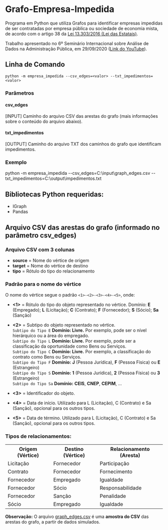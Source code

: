 # Grafo-Empresa-Impedida
Programa em Python que utiliza Grafos para identificar empresas impedidas de ser contratadas por empresa pública ou sociedade de economia mista, de acordo com o artigo 38 da [Lei 13.303/2016  (Lei das Estatais)](http://www.planalto.gov.br/ccivil_03/_ato2015-2018/2016/lei/l13303.htm).

Trabalho apresentado no 6º Seminário Internacional sobre Análise de Dados na Administração Pública, em 29/09/2020 ([Link do YouTube](https://youtu.be/aCRY8ZQDGS4)).

## Linha de Comando
`python -m empresa_impedida --csv_edges=<valor> --txt_impedimentos=<valor>`

### Parâmetros

#### csv_edges
[INPUT] Caminho do arquivo CSV das arestas do grafo (mais informações sobre o conteúdo do arquivo abaixo).

#### txt_impedimentos
[OUTPUT] Caminho do arquivo TXT dos caminhos do grafo que identificam impedimentos.

### Exemplo
python -m empresa_impedida --csv_edges=C:\input\graph_edges.csv --txt_impedimentos=C:\output\impedimentos.txt

## Bibliotecas Python requeridas:
* IGraph
* Pandas

## Arquivo CSV das arestas do grafo (informado no parâmetro **csv_edges**)

### Arquivo CSV com 3 colunas
* **source** = Nome do vértice de origem
* **target** = Nome do vértice de destino
* **tipo** = Rótulo do tipo do relacionamento

### Padrão para o nome do vértice
O nome do vértice segue o padrão `<1>-<2>-<3>-<4>-<5>`, onde:

* **<1>** = Rótulo do tipo do objeto representado no vértice. Domínio: **E** (Empregado); **L** (Licitação); **C** (Contrato); **F** (Fornecedor); **S** (Sócio); **Sa** (Sanção)

* **<2>** = Subtipo do objeto representado no vértice.
<br />`Subtipo do Tipo E` **Domínio: Livre.** Por exemplo, pode ser o nível hierárquico ou a área do empregado.
<br />`Subtipo do Tipo L` **Domínio: Livre.** Por exemplo, pode ser a classificação da oportunidade como Bens ou Serviços.
<br />`Subtipo do Tipo C` **Domínio: Livre.** Por exemplo, a classificação do contrato como Bens ou Serviços.
<br />`Subtipo do Tipo F` **Domínio:** **J** (Pessoa Jurídica), **F** (Pessoa Física) ou **E** (Estrangeiro)
<br />`Subtipo do Tipo S` **Domínio:** **1** (Pessoa Jurídica), **2** (Pessoa Física) ou **3** (Estrangeiro)
<br />`Subtipo do Tipo Sa` **Domínio:** **CEIS**, **CNEP**, **CEPIM**, ...

* **<3>** = Identificador do objeto.

* **<4>** = Data de início. Utilizado para L (Licitação), C (Contrato) e Sa (Sanção), opcional para os outros tipos.

* **<5>** = Data de término. Utilizado para L (Licitação), C (Contrato) e Sa (Sanção), opcional para os outros tipos.

### Tipos de relacionamentos:
<table>
  <tr>
  <th>Origem (Vértice)</th>
  <th>Destino (Vértice)</th>
  <th>Relacionamento (Aresta)</th>
  </tr>
  <tr>
  <td>Licitação</td>
  <td>Fornecedor</td>
  <td>Participação</td>
  </tr>

  <tr>
  <td>Contrato</td>
  <td>Fornecedor</td>
  <td>Fornecimento</td>
  </tr>  

  <tr>
  <td>Fornecedor</td>
  <td>Empregado</td>
  <td>Igualdade</td>
  </tr>  
  
  <tr>
  <td>Fornecedor</td>
  <td>Sócio</td>
  <td>Responsabilidade</td>
  </tr>
  
  <tr>
  <td>Fornecedor</td>
  <td>Sanção</td>
  <td>Penalidade</td>
  </tr>
  
<tr>
  <td>Sócio</td>
  <td>Empregado</td>
  <td>Igualdade</td>
  </tr>  
  </table>

**Observação:** O arquivo [graph_edges.csv](input/graph_edges.csv) é uma **amostra do CSV** das arestas do grafo, a partir de dados simulados.

